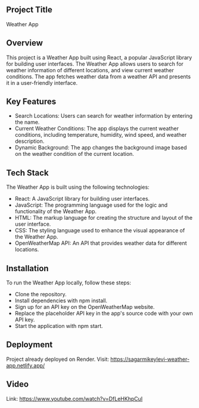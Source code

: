 ## Project Title
Weather App

## Overview
This project is a Weather App built using React, a popular JavaScript library for building user interfaces. The Weather App allows users to search for weather information of different locations, and view current weather conditions. The app fetches weather data from a weather API and presents it in a user-friendly interface.
## Key Features
- Search Locations: Users can search for weather information by entering the name.
- Current Weather Conditions: The app displays the current weather conditions, including temperature, humidity, wind speed, and weather description.
- Dynamic Background: The app changes the background image based on the weather condition of the current location.

## Tech Stack
The Weather App is built using the following technologies:

- React: A JavaScript library for building user interfaces.
- JavaScript: The programming language used for the logic and functionality of the Weather App.
- HTML: The markup language for creating the structure and layout of the user interface.
- CSS: The styling language used to enhance the visual appearance of the Weather App.
- OpenWeatherMap API: An API that provides weather data for different locations.

## Installation
To run the Weather App locally, follow these steps:

- Clone the repository.
- Install dependencies with npm install.
- Sign up for an API key on the OpenWeatherMap website.
- Replace the placeholder API key in the app's source code with your own API key.
- Start the application with npm start.

## Deployment
Project already deployed on Render. Visit: https://sagarmikeylevi-weather-app.netlify.app/

## Video
Link: https://www.youtube.com/watch?v=DfLeHKhpCuI
